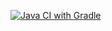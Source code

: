 [![Java CI with Gradle](https://github.com/Kondratqa/Patterns2/actions/workflows/Gradle.yml/badge.svg)](https://github.com/Kondratqa/Patterns2/actions/workflows/Gradle.yml)
